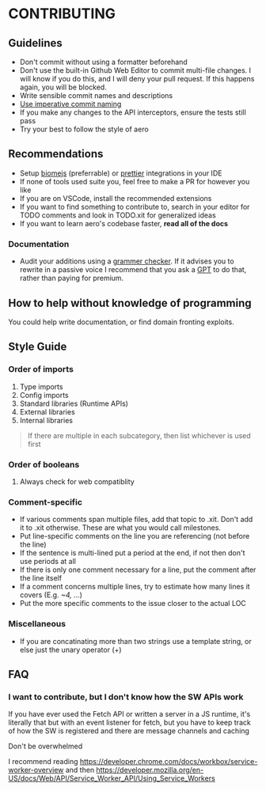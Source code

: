 # CONTRIBUTING

## Guidelines

- Don't commit without using a formatter beforehand
- Don't use the built-in Github Web Editor to commit multi-file changes. I will know if you do this, and I will deny your pull request. If this happens again, you will be blocked.
- Write sensible commit names and descriptions
- [Use imperative commit naming](https://stackoverflow.com/a/3580764)
- If you make any changes to the API interceptors, ensure the tests still pass
- Try your best to follow the style of aero

## Recommendations

- Setup [biomejs](https://biomejs.dev/guides/integrate-in-editor/#third-party-plugins) (preferrable) or [prettier](https://prettier.io/docs/en/editors.html) integrations in your IDE
- If none of tools used suite you, feel free to make a PR for however you like
- If you are on VSCode, install the recommended extensions
- If you want to find something to contribute to, search in your editor for TODO comments and look in TODO.xit for generalized ideas
- If you want to learn aero's codebase faster, **read all of the docs**

### Documentation

- Audit your additions using a [grammer checker](https://quillbot.com/grammar-check). If it advises you to rewrite in a passive voice I recommend that you ask a [GPT](https://www.bing.com) to do that, rather than paying for premium.

## How to help without knowledge of programming

You could help write documentation, or find domain fronting exploits.

## Style Guide

### Order of imports

1. Type imports
2. Config imports
3. Standard libraries (Runtime APIs)
4. External libraries
5. Internal libraries

> If there are multiple in each subcategory, then list whichever is used first

### Order of booleans

1. Always check for web compatiblity

### Comment-specific

- If various comments span multiple files, add that topic to .xit. Don't add it to .xit otherwise. These are what you would call milestones.
- Put line-specific comments on the line you are referencing (not before the line)
- If the sentence is multi-lined put a period at the end, if not then don't use periods at all
- If there is only one comment necessary for a line, put the comment after the line itself
- If a comment concerns multiple lines, try to estimate how many lines it covers (E.g. _~4, ..._)
- Put the more specific comments to the issue closer to the actual LOC

### Miscellaneous

- If you are concatinating more than two strings use a template string, or else just the unary operator (+)

## FAQ

### I want to contribute, but I don't know how the SW APIs work

If you have ever used the Fetch API or written a server in a JS runtime, it's literally that but with an event listener for fetch, but you have to keep track of how the SW is registered and there are message channels and caching

Don't be overwhelmed

I recommend reading <https://developer.chrome.com/docs/workbox/service-worker-overview> and then <https://developer.mozilla.org/en-US/docs/Web/API/Service_Worker_API/Using_Service_Workers>
